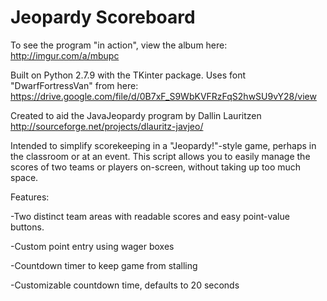 # Jeopardy Scoreboard

To see the program "in action", view the album here: http://imgur.com/a/mbupc

Built on Python 2.7.9 with the TKinter package.
Uses font "DwarfFortressVan" from here: https://drive.google.com/file/d/0B7xF_S9WbKVFRzFqS2hwSU9vY28/view

Created to aid the JavaJeopardy program by Dallin Lauritzen http://sourceforge.net/projects/dlauritz-javjeo/

Intended to simplify scorekeeping in a "Jeopardy!"-style game, perhaps in the classroom or at an event. This script allows you to easily manage the scores of two teams or players on-screen, without taking up too much space.

Features:

-Two distinct team areas with readable scores and easy point-value buttons.

-Custom point entry using wager boxes

-Countdown timer to keep game from stalling

-Customizable countdown time, defaults to 20 seconds
